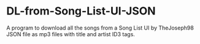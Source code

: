 # DL-from-Song-List-UI-JSON
A program to download all the songs from a Song List UI by TheJoseph98 JSON file as mp3 files with title and artist ID3 tags.
